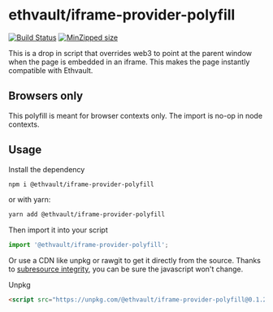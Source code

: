 # ethvault/iframe-provider-polyfill

[![Build Status](https://travis-ci.org/ethvault/iframe-provider-polyfill.svg?branch=master)](https://travis-ci.org/ethvault/iframe-provider-polyfill)
[![MinZipped size](https://badgen.net/bundlephobia/minzip/@ethvault/iframe-provider-polyfill)](https://bundlephobia.com/result?p=@ethvault/iframe-provider-polyfill@0.1.2)

This is a drop in script that overrides web3 to point at the parent window when the page is embedded in an iframe.
This makes the page instantly compatible with Ethvault.


## Browsers only

This polyfill is meant for browser contexts only. 
The import is no-op in node contexts.

## Usage

Install the dependency

```bash
npm i @ethvault/iframe-provider-polyfill
```

or with yarn:

```bash
yarn add @ethvault/iframe-provider-polyfill
```

Then import it into your script

```typescript
import '@ethvault/iframe-provider-polyfill';
```

Or use a CDN like unpkg or rawgit to get it directly from the source. Thanks to 
[subresource integrity](https://developer.mozilla.org/en-US/docs/Web/Security/Subresource_Integrity), you can be sure 
the javascript won't change.

Unpkg
```html
<script src="https://unpkg.com/@ethvault/iframe-provider-polyfill@0.1.2/dist/index.js" integrity="sha384-CDB3kUYu7ojpngaqkoUebvNNVLw+qjejRNcutoNVKr6dHoZtbhLo2YTq4mpYlv5y" crossorigin="anonymous"></script>
```
